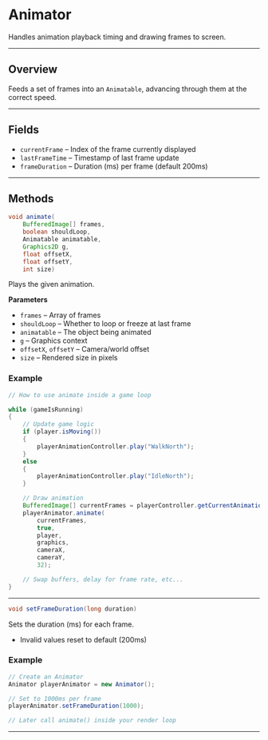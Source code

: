 # Animator

Handles animation playback timing and drawing frames to screen.

---
## Overview

Feeds a set of frames into an `Animatable`, advancing through them at the correct speed.

---
## Fields

- `currentFrame` – Index of the frame currently displayed  
- `lastFrameTime` – Timestamp of last frame update  
- `frameDuration` – Duration (ms) per frame (default 200ms)

---
## Methods


```java
void animate(
	BufferedImage[] frames, 
	boolean shouldLoop, 
	Animatable animatable, 
	Graphics2D g, 
	float offsetX, 
	float offsetY, 
	int size)
```

Plays the given animation.

**Parameters**
- `frames` – Array of frames  
- `shouldLoop` – Whether to loop or freeze at last frame  
- `animatable` – The object being animated  
- `g` – Graphics context  
- `offsetX`, `offsetY` – Camera/world offset  
- `size` – Rendered size in pixels

### Example

```java
// How to use animate inside a game loop

while (gameIsRunning)
{
    // Update game logic
    if (player.isMoving())
    {
        playerAnimationController.play("WalkNorth");
    }
    else
    {
        playerAnimationController.play("IdleNorth");
    }

    // Draw animation
    BufferedImage[] currentFrames = playerController.getCurrentAnimation();
    playerAnimator.animate(
	    currentFrames, 
	    true, 
	    player, 
	    graphics, 
	    cameraX, 
	    cameraY, 
	    32);

    // Swap buffers, delay for frame rate, etc...
}
```

---

```java
void setFrameDuration(long duration)
```

Sets the duration (ms) for each frame.

- Invalid values reset to default (200ms)

### Example

```java
// Create an Animator
Animator playerAnimator = new Animator();

// Set to 1000ms per frame
playerAnimator.setFrameDuration(1000);

// Later call animate() inside your render loop
```

---
